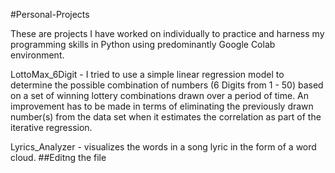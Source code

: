 #Personal-Projects

These are projects I have worked on individually to practice and harness my programming skills in Python using predominantly Google Colab environment.

LottoMax_6Digit - I tried to use a simple linear regression model to determine the possible combination of numbers (6 Digits from 1 - 50) based on a set of winning lottery combinations drawn over a period of time. An improvement has to be made in terms of eliminating the previously drawn number(s) from the data set when it estimates the correlation as part of the iterative regression.

Lyrics_Analyzer - visualizes the words in a song lyric in the form of a word cloud.
##Editng the file
